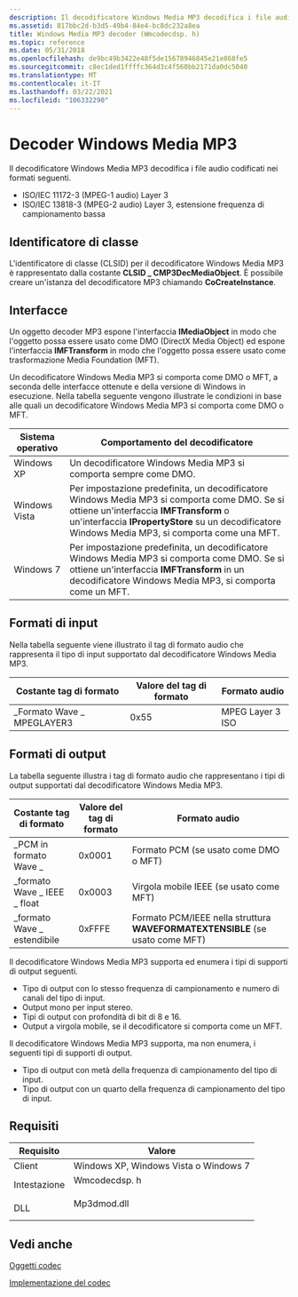 ```yaml
---
description: Il decodificatore Windows Media MP3 decodifica i file audio codificati nei formati seguenti.
ms.assetid: 817bbc2d-b3d5-49b4-84e4-bc8dc232a8ea
title: Windows Media MP3 decoder (Wmcodecdsp. h)
ms.topic: reference
ms.date: 05/31/2018
ms.openlocfilehash: de9bc49b3422e48f5de15678946845e21e868fe5
ms.sourcegitcommit: c8ec1ded1ffffc364d3c4f560bb2171da0dc5040
ms.translationtype: MT
ms.contentlocale: it-IT
ms.lasthandoff: 03/22/2021
ms.locfileid: "106332290"
---
```

# <a name="windows-media-mp3-decoder"></a>Decoder Windows Media MP3

Il decodificatore Windows Media MP3 decodifica i file audio codificati nei formati seguenti.

-   ISO/IEC 11172-3 (MPEG-1 audio) Layer 3
-   ISO/IEC 13818-3 (MPEG-2 audio) Layer 3, estensione frequenza di campionamento bassa

## <a name="class-identifier"></a>Identificatore di classe

L'identificatore di classe (CLSID) per il decodificatore Windows Media MP3 è rappresentato dalla costante **CLSID \_ CMP3DecMediaObject**. È possibile creare un'istanza del decodificatore MP3 chiamando **CoCreateInstance**.

## <a name="interfaces"></a>Interfacce

Un oggetto decoder MP3 espone l'interfaccia **IMediaObject** in modo che l'oggetto possa essere usato come DMO (DirectX Media Object) ed espone l'interfaccia **IMFTransform** in modo che l'oggetto possa essere usato come trasformazione Media Foundation (MFT).

Un decodificatore Windows Media MP3 si comporta come DMO o MFT, a seconda delle interfacce ottenute e della versione di Windows in esecuzione. Nella tabella seguente vengono illustrate le condizioni in base alle quali un decodificatore Windows Media MP3 si comporta come DMO o MFT.



| Sistema operativo | Comportamento del decodificatore                                                                                                                                                                               |
|------------------|------------------------------------------------------------------------------------------------------------------------------------------------------------------------------------------------|
| Windows XP       | Un decodificatore Windows Media MP3 si comporta sempre come DMO.                                                                                                                                           |
| Windows Vista    | Per impostazione predefinita, un decodificatore Windows Media MP3 si comporta come DMO. Se si ottiene un'interfaccia **IMFTransform** o un'interfaccia **IPropertyStore** su un decodificatore Windows Media MP3, si comporta come una MFT. |
| Windows 7        | Per impostazione predefinita, un decodificatore Windows Media MP3 si comporta come DMO. Se si ottiene un'interfaccia **IMFTransform** in un decodificatore Windows Media MP3, si comporta come un MFT.                                    |



 

## <a name="input-formats"></a>Formati di input

Nella tabella seguente viene illustrato il tag di formato audio che rappresenta il tipo di input supportato dal decodificatore Windows Media MP3.



| Costante tag di formato      | Valore del tag di formato | Formato audio     |
|--------------------------|------------------|------------------|
| \_Formato Wave \_ MPEGLAYER3 | 0x55             | MPEG Layer 3 ISO |



 

## <a name="output-formats"></a>Formati di output

La tabella seguente illustra i tag di formato audio che rappresentano i tipi di output supportati dal decodificatore Windows Media MP3.



| Costante tag di formato       | Valore del tag di formato | Formato audio                                                                |
|---------------------------|------------------|-----------------------------------------------------------------------------|
| \_PCM in formato Wave \_         | 0x0001           | Formato PCM (se usato come DMO o MFT)                                   |
| \_formato Wave \_ IEEE \_ float | 0x0003           | Virgola mobile IEEE (se usato come MFT)                                   |
| \_formato Wave \_ estendibile  | 0xFFFE           | Formato PCM/IEEE nella struttura **WAVEFORMATEXTENSIBLE** (se usato come MFT) |



 

Il decodificatore Windows Media MP3 supporta ed enumera i tipi di supporti di output seguenti.

-   Tipo di output con lo stesso frequenza di campionamento e numero di canali del tipo di input.
-   Output mono per input stereo.
-   Tipi di output con profondità di bit di 8 e 16.
-   Output a virgola mobile, se il decodificatore si comporta come un MFT.

Il decodificatore Windows Media MP3 supporta, ma non enumera, i seguenti tipi di supporti di output.

-   Tipo di output con metà della frequenza di campionamento del tipo di input.
-   Tipo di output con un quarto della frequenza di campionamento del tipo di input.

## <a name="requirements"></a>Requisiti



| Requisito | Valore |
|-------------------|-----------------------------------------------------------------------------------------|
| Client<br/> | Windows XP, Windows Vista o Windows 7<br/>                                       |
| Intestazione<br/> | <dl> <dt>Wmcodecdsp. h</dt> </dl> |
| DLL<br/>    | <dl> <dt>Mp3dmod.dll</dt> </dl>  |



## <a name="see-also"></a>Vedi anche

<dl> <dt>

[Oggetti codec](codecobjects.md)
</dt> <dt>

[Implementazione del codec](codecimplementation.md)
</dt> </dl>

 

 




